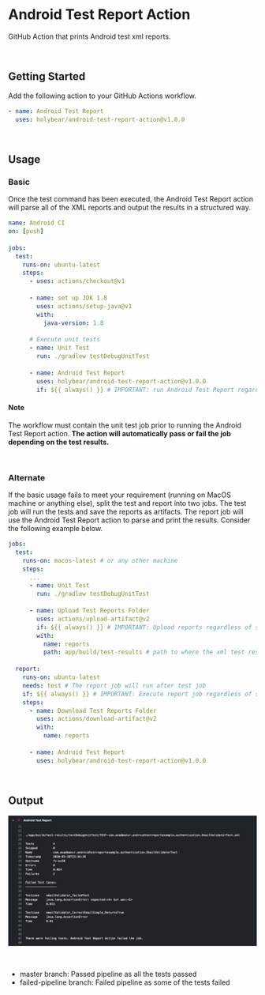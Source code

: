 # Android Test Report Action

GitHub Action that prints Android test xml reports.

<br>

## Getting Started

Add the following action to your GitHub Actions workflow.

```yml
- name: Android Test Report
  uses: holybear/android-test-report-action@v1.0.0
```

<br>

## Usage

### Basic

Once the test command has been executed, the Android Test Report action will parse all of the XML reports and output the results in a structured way.

```yml
name: Android CI
on: [push]

jobs:
  test:
    runs-on: ubuntu-latest
    steps:
      - uses: actions/checkout@v1

      - name: set up JDK 1.8
        uses: actions/setup-java@v1
        with:
          java-version: 1.8

      # Execute unit tests
      - name: Unit Test
        run: ./gradlew testDebugUnitTest

      - name: Android Test Report
        uses: holybear/android-test-report-action@v1.0.0
        if: ${{ always() }} # IMPORTANT: run Android Test Report regardless
```
#### Note
The workflow must contain the unit test job prior to running the Android Test Report action. **The action will automatically pass or fail the job depending on the test results.**

<br>

### Alternate

If the basic usage fails to meet your requirement (running on MacOS machine or anything else), split the test and report into two jobs. The test job will run the tests and save the reports as artifacts. The report job will use the Android Test Report action to parse and print the results. Consider the following example below.

```yml
jobs:
  test:
    runs-on: macos-latest # or any other machine
    steps:
      ...
      - name: Unit Test
        run: ./gradlew testDebugUnitTest

      - name: Upload Test Reports Folder
        uses: actions/upload-artifact@v2
        if: ${{ always() }} # IMPORTANT: Upload reports regardless of status
        with:
          name: reports
          path: app/build/test-results # path to where the xml test results are stored
        
  report:
    runs-on: ubuntu-latest
    needs: test # The report job will run after test job
    if: ${{ always() }} # IMPORTANT: Execute report job regardless of status
    steps:
      - name: Download Test Reports Folder
        uses: actions/download-artifact@v2
        with:
          name: reports

      - name: Android Test Report
        uses: holybear/android-test-report-action@v1.0.0
```

<br>

## Output

![action](./images/output.png)

<br>

- master branch: Passed pipeline as all the tests passed
- failed-pipeline branch: Failed pipeline as some of the tests failed
